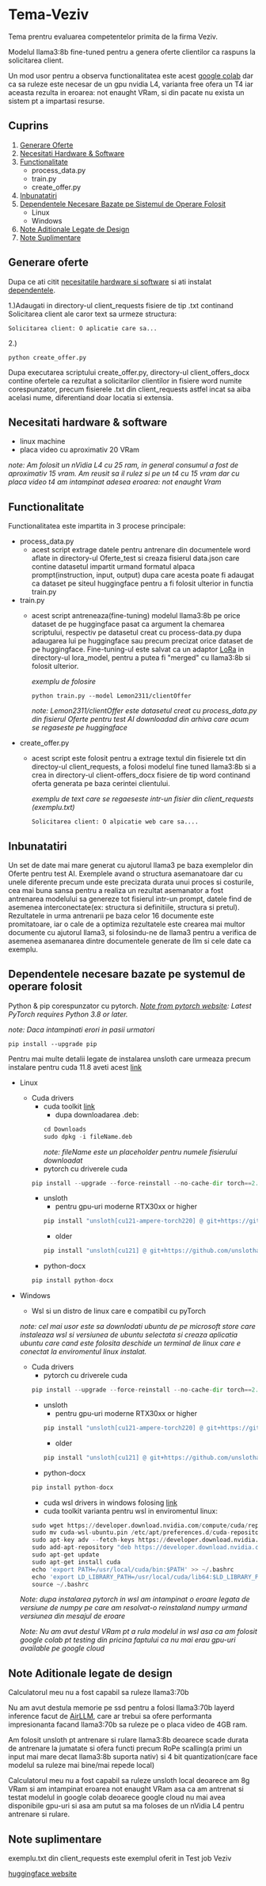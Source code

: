 # Tema-Veziv
Tema prentru evaluarea competentelor primita de la firma Veziv.

Modelul llama3:8b fine-tuned pentru a genera oferte clientilor ca raspuns la solicitarea client.

Un mod usor pentru a observa functionalitatea este acest [google colab](https://colab.research.google.com/drive/15vOSnOfnwcV8B8udUKv_Yrv-unr20N5C?usp=sharing) dar ca sa ruleze este necesar de un gpu nvidia L4, varianta free ofera un T4 iar aceasta rezulta in eroarea: not enaught VRam, si din pacate nu exista un sistem pt a impartasi resurse.
## Cuprins
1. [Generare Oferte](#generare-oferte)
2. [Necesitati Hardware & Software](#necesitati-hardware--software)
3. [Functionalitate](#functionalitate)
   - process_data.py
   - train.py
   - create_offer.py
4. [Inbunatatiri](#Inbunatatiri)
5. [Dependentele Necesare Bazate pe Sistemul de Operare Folosit](#Dependentele-necesare-bazate-pe-systemul-de-operare-folosit)
   - Linux
   - Windows
6. [Note Aditionale Legate de Design](#note-aditionale-legate-de-design)
7. [Note Suplimentare](#note-suplimentare)

## Generare oferte
Dupa ce ati citit [necesitatile hardware si software](#Necesitati-hardware-&-software) si ati instalat [dependentele](#Dependentele-necesare-bazate-pe-systemul-de-operare-folosit).

1.)Adaugati in directory-ul client_requests fisiere de tip .txt continand Solicitarea client ale caror text sa urmeze structura:

```
Solicitarea client: O aplicatie care sa...
```


2.)

```
python create_offer.py
```

Dupa executarea scriptului create_offer.py, directory-ul client_offers_docx contine ofertele ca rezultat a solicitarilor clientilor in fisiere word numite corespunzator, precum fisierele .txt din client_requests astfel incat sa aiba acelasi nume, diferentiand doar locatia si extensia.


## Necesitati hardware & software
 - linux machine
 - placa video cu aproximativ 20 VRam

 *note: Am folosit un nVidia L4 cu 25 ram, in general consumul a fost de aproximativ 15 vram. Am reusit sa il rulez si pe un t4 cu 15 vram dar cu placa video t4 am intampinat adesea eroarea: not enaught Vram*

## Functionalitate
Functionalitatea este impartita in 3 procese principale:
 - process_data.py
    - acest script extrage datele pentru antrenare din documentele word aflate in directory-ul Oferte_test si creaza fisierul data.json care contine datasetul impartit urmand formatul alpaca prompt(instruction, input, output) dupa care acesta poate fi adaugat ca dataset pe siteul huggingface pentru a fi folosit ulterior in functia train.py 
 - train.py
    - acest script antreneaza(fine-tuning) modelul llama3:8b pe orice dataset de pe huggingface pasat ca argument la chemarea scriptului, respectiv pe datasetul creat cu process-data.py dupa adaugarea lui pe huggingface sau precum precizat orice dataset de pe huggingface. Fine-tuning-ul este salvat ca un adaptor [LoRa](# "Low-Rank Adaptation") in directory-ul lora_model, pentru a putea fi "merged" cu llama3:8b si folosit ulterior.<br>

      *exemplu de folosire*
      ```
      python train.py --model Lemon2311/clientOffer
      ```
      *note: Lemon2311/clientOffer este datasetul creat cu process_data.py din fisierul Oferte pentru test AI downloadad din arhiva care acum se regaseste pe huggingface*
 - create_offer.py
     - acest script este folosit pentru a extrage textul din fisierele txt din directoy-ul client_requests, a folosi modelul fine tuned llama3:8b si a crea in directory-ul client-offers_docx fisiere de tip word continand oferta generata pe baza cerintei clientului.
       <br>
       
       *exemplu de text care se regaeseste intr-un fisier din client_requests (exemplu.txt)*
       ```
       Solicitarea client: O alpicatie web care sa....
       ```

## Inbunatatiri
 Un set de date mai mare generat cu ajutorul llama3 pe baza exemplelor din Oferte pentru test AI. Exemplele avand o structura asemanatoare dar cu unele diferente precum unde este precizata durata unui proces si costurile, cea mai buna sansa pentru a realiza un rezultat asemanator a fost antrenarea modelului sa genereze tot fisierul intr-un prompt, datele find de asemenea interconectate(ex: structura si definitiile, structura si pretul). Rezultatele in urma antrenarii pe baza celor 16 documente este promitatoare, iar o cale de a optimiza rezultatele este crearea mai multor documente cu ajutorul llama3, si folosindu-ne de llama3 pentru a verifica de asemenea asemanarea dintre documentele generate de llm si cele date ca exemplu.

## Dependentele necesare bazate pe systemul de operare folosit
Python & pip corespunzator cu pytorch.
*[Note from pytorch website](https://pytorch.org/): Latest PyTorch requires Python 3.8 or later.*

*note: Daca intampinati erori in pasii urmatori*
```
pip install --upgrade pip
```
Pentru mai multe detalii legate de instalarea unsloth care urmeaza precum instalare pentru cuda 11.8 aveti acest [link](https://github.com/unslothai/unsloth)
- Linux
   - Cuda drivers
       - cuda toolkit [link](https://developer.nvidia.com/cuda-downloads?target_os=Linux&target_arch=x86_64&Distribution=Ubuntu&target_version=22.04)
           - dupa downloadarea .deb:
           ```python
           cd Downloads
           sudo dpkg -i fileName.deb
           ```
           *note: fileName este un placeholder pentru numele fisierului downloadat*
       - pytorch cu driverele cuda
       ```python
       pip install --upgrade --force-reinstall --no-cache-dir torch==2.1.0 triton \  --index-url https://download.pytorch.org/whl/cu121
       ```
       - unsloth
          - pentru gpu-uri moderne RTX30xx or higher
          ```python
          pip install "unsloth[cu121-ampere-torch220] @ git+https://github.com/unslothai/unsloth.git"
          ```
          - older 
          ```python
          pip install "unsloth[cu121] @ git+https://github.com/unslothai/unsloth.git"
          ```
       - python-docx
     ```python
     pip install python-docx
     ```
- Windows
   - Wsl si un distro de linux care e compatibil cu pyTorch
  
   *note: cel mai usor este sa downlodati ubuntu de pe microsoft store care instaleaza wsl si versiunea de ubuntu selectata si creaza aplicatia ubuntu care cand este folosita deschide un terminal de linux care e conectat la enviromentul linux instalat.*
   - Cuda drivers
       - pytorch cu driverele cuda
     ```python
     pip install --upgrade --force-reinstall --no-cache-dir torch==2.1.0 triton \  --index-url https://download.pytorch.org/whl/cu121
     ```
       - unsloth
          - pentru gpu-uri moderne RTX30xx or higher
          ```python
          pip install "unsloth[cu121-ampere-torch220] @ git+https://github.com/unslothai/unsloth.git"
          ```
          - older 
          ```python
          pip install "unsloth[cu121] @ git+https://github.com/unslothai/unsloth.git"
          ```
       - python-docx
     ```python
     pip install python-docx
     ```
       - cuda wsl drivers in windows folosing [link](https://developer.nvidia.com/cuda/wsl)
       - cuda toolkit varianta pentru wsl in enviromentul linux:
     ```python
     sudo wget https://developer.download.nvidia.com/compute/cuda/repos/wsl-ubuntu/x86_64/cuda-wsl-ubuntu.pin
     sudo mv cuda-wsl-ubuntu.pin /etc/apt/preferences.d/cuda-repository-pin-600
     sudo apt-key adv --fetch-keys https://developer.download.nvidia.com/compute/cuda/repos/wsl-ubuntu/x86_64/3bf863cc.pub
     sudo add-apt-repository "deb https://developer.download.nvidia.com/compute/cuda/repos/wsl-ubuntu/x86_64/ /"
     sudo apt-get update
     sudo apt-get install cuda
     echo 'export PATH=/usr/local/cuda/bin:$PATH' >> ~/.bashrc
     echo 'export LD_LIBRARY_PATH=/usr/local/cuda/lib64:$LD_LIBRARY_PATH' >> ~/.bashrc
     source ~/.bashrc
      ```
  *Note: dupa instalarea pytorch in wsl am intampinat o eroare legata de versiune de numpy pe care am resolvat-o reinstaland numpy urmand versiunea din mesajul de eroare*

  *Note: Nu am avut destul VRam pt a rula modelul in wsl asa ca am folosit google colab pt testing din pricina faptului ca nu mai erau gpu-uri available pe google cloud*

## Note Aditionale legate de design
Calculatorul meu nu a fost capabil sa ruleze llama3:70b

Nu am avut destula memorie pe ssd pentru a folosi llama3:70b layerd inference facut de [AirLLM](https://github.com/lyogavin/Anima/tree/main/air_llm), care ar trebui sa ofere performanta impresionanta facand llama3:70b sa ruleze pe o placa video de 4GB ram.

Am folosit unsloth pt antrenare si rulare llama3:8b deoarece scade durata de antrenare la jumatate si ofera functi precum RoPe scalling(a primi un input mai mare decat llama3:8b suporta nativ) si 4 bit quantization(care face modelul sa ruleze mai bine/mai repede local)

Calculatorul meu nu a fost capabil sa ruleze unsloth local deoarece am 8g VRam si am intampinat eroarea not enaught VRam asa ca am antrenat si testat modelul in google colab deoarece google cloud nu mai avea disponibile gpu-uri si asa am putut sa ma foloses de un nVidia L4 pentru antrenare si rulare.

## Note suplimentare
exemplu.txt din client_requests este exemplul oferit in Test job Veziv

[huggingface website](https://huggingface.co/)
